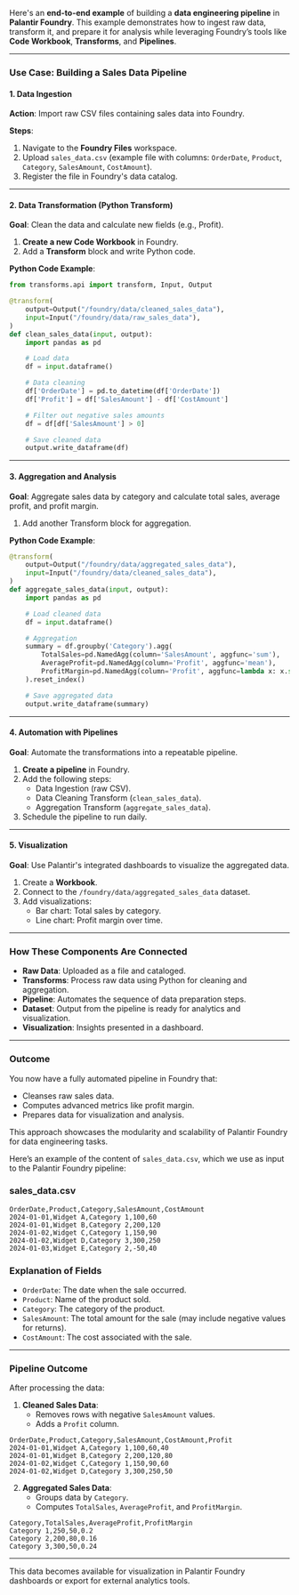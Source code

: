 Here's an **end-to-end example** of building a **data engineering pipeline** in **Palantir Foundry**. This example demonstrates how to ingest raw data, transform it, and prepare it for analysis while leveraging Foundry’s tools like **Code Workbook**, **Transforms**, and **Pipelines**.

---

### **Use Case: Building a Sales Data Pipeline**

#### **1. Data Ingestion**

**Action**: Import raw CSV files containing sales data into Foundry.

**Steps**:
1. Navigate to the **Foundry Files** workspace.
2. Upload `sales_data.csv` (example file with columns: `OrderDate`, `Product`, `Category`, `SalesAmount`, `CostAmount`).
3. Register the file in Foundry's data catalog.

---

#### **2. Data Transformation (Python Transform)**

**Goal**: Clean the data and calculate new fields (e.g., Profit).

1. **Create a new Code Workbook** in Foundry.
2. Add a **Transform** block and write Python code.

**Python Code Example**:
```python
from transforms.api import transform, Input, Output

@transform(
    output=Output("/foundry/data/cleaned_sales_data"),
    input=Input("/foundry/data/raw_sales_data"),
)
def clean_sales_data(input, output):
    import pandas as pd

    # Load data
    df = input.dataframe()

    # Data cleaning
    df['OrderDate'] = pd.to_datetime(df['OrderDate'])
    df['Profit'] = df['SalesAmount'] - df['CostAmount']

    # Filter out negative sales amounts
    df = df[df['SalesAmount'] > 0]

    # Save cleaned data
    output.write_dataframe(df)
```

---

#### **3. Aggregation and Analysis**

**Goal**: Aggregate sales data by category and calculate total sales, average profit, and profit margin.

1. Add another Transform block for aggregation.

**Python Code Example**:
```python
@transform(
    output=Output("/foundry/data/aggregated_sales_data"),
    input=Input("/foundry/data/cleaned_sales_data"),
)
def aggregate_sales_data(input, output):
    import pandas as pd

    # Load cleaned data
    df = input.dataframe()

    # Aggregation
    summary = df.groupby('Category').agg(
        TotalSales=pd.NamedAgg(column='SalesAmount', aggfunc='sum'),
        AverageProfit=pd.NamedAgg(column='Profit', aggfunc='mean'),
        ProfitMargin=pd.NamedAgg(column='Profit', aggfunc=lambda x: x.sum() / df['SalesAmount'].sum())
    ).reset_index()

    # Save aggregated data
    output.write_dataframe(summary)
```

---

#### **4. Automation with Pipelines**

**Goal**: Automate the transformations into a repeatable pipeline.

1. **Create a pipeline** in Foundry.
2. Add the following steps:
   - Data Ingestion (raw CSV).
   - Data Cleaning Transform (`clean_sales_data`).
   - Aggregation Transform (`aggregate_sales_data`).
3. Schedule the pipeline to run daily.

---

#### **5. Visualization**

**Goal**: Use Palantir's integrated dashboards to visualize the aggregated data.

1. Create a **Workbook**.
2. Connect to the `/foundry/data/aggregated_sales_data` dataset.
3. Add visualizations:
   - Bar chart: Total sales by category.
   - Line chart: Profit margin over time.

---

### **How These Components Are Connected**

- **Raw Data**: Uploaded as a file and cataloged.
- **Transforms**: Process raw data using Python for cleaning and aggregation.
- **Pipeline**: Automates the sequence of data preparation steps.
- **Dataset**: Output from the pipeline is ready for analytics and visualization.
- **Visualization**: Insights presented in a dashboard.

---

### **Outcome**

You now have a fully automated pipeline in Foundry that:
- Cleanses raw sales data.
- Computes advanced metrics like profit margin.
- Prepares data for visualization and analysis.

This approach showcases the modularity and scalability of Palantir Foundry for data engineering tasks.


Here’s an example of the content of `sales_data.csv`, which we use as input to the Palantir Foundry pipeline:

### **sales_data.csv**
```csv
OrderDate,Product,Category,SalesAmount,CostAmount
2024-01-01,Widget A,Category 1,100,60
2024-01-01,Widget B,Category 2,200,120
2024-01-02,Widget C,Category 1,150,90
2024-01-02,Widget D,Category 3,300,250
2024-01-03,Widget E,Category 2,-50,40
```

### **Explanation of Fields**
- `OrderDate`: The date when the sale occurred.
- `Product`: Name of the product sold.
- `Category`: The category of the product.
- `SalesAmount`: The total amount for the sale (may include negative values for returns).
- `CostAmount`: The cost associated with the sale.

---

### **Pipeline Outcome**

After processing the data:
1. **Cleaned Sales Data**:
   - Removes rows with negative `SalesAmount` values.
   - Adds a `Profit` column.

```csv
OrderDate,Product,Category,SalesAmount,CostAmount,Profit
2024-01-01,Widget A,Category 1,100,60,40
2024-01-01,Widget B,Category 2,200,120,80
2024-01-02,Widget C,Category 1,150,90,60
2024-01-02,Widget D,Category 3,300,250,50
```

2. **Aggregated Sales Data**:
   - Groups data by `Category`.
   - Computes `TotalSales`, `AverageProfit`, and `ProfitMargin`.

```csv
Category,TotalSales,AverageProfit,ProfitMargin
Category 1,250,50,0.2
Category 2,200,80,0.16
Category 3,300,50,0.24
```

---

This data becomes available for visualization in Palantir Foundry dashboards or export for external analytics tools.
